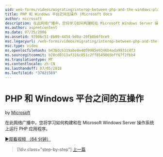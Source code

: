```yaml
---
uid: web-forms/videos/migrating/interop-between-php-and-the-windows-platform
title: PHP 和 Windows 平台之间互操作 |Microsoft Docs
author: microsoft
description: 在此网络广播中，您将学习如何构建和在 Microsoft Windows Server 操作系统上运行 PHP 应用程序。
ms.author: aspnetcontent
ms.date: 07/25/2006
ms.assetid: 97906c51-8b99-4454-bd0a-29fb8b6f0ce9
msc.legacyurl: /web-forms/videos/migrating/interop-between-php-and-the-windows-platform
msc.type: video
ms.openlocfilehash: b438dcb319abe8e4059985e9346b4ada9931cdf3
ms.sourcegitcommit: b28cd0313af316c051c2ff8549865bff67f2fbb4
ms.translationtype: MT
ms.contentlocale: zh-CN
ms.lasthandoff: 07/05/2018
ms.locfileid: "37821569"
---
```

<a name="interop-between-php-and-the-windows-platform"></a>PHP 和 Windows 平台之间的互操作
====================
by [Microsoft](https://github.com/microsoft)

在此网络广播中，您将学习如何构建和在 Microsoft Windows Server 操作系统上运行 PHP 应用程序。

[&#9654;观看视频 （64 分钟）](https://channel9.msdn.com/Blogs/ASP-NET-Site-Videos/interop-between-php-and-the-windows-platform)

> [!div class="step-by-step"]
> [上一篇](introduction-to-aspnet-for-coldfusion-developers-building-an-aspnet-application.md)

